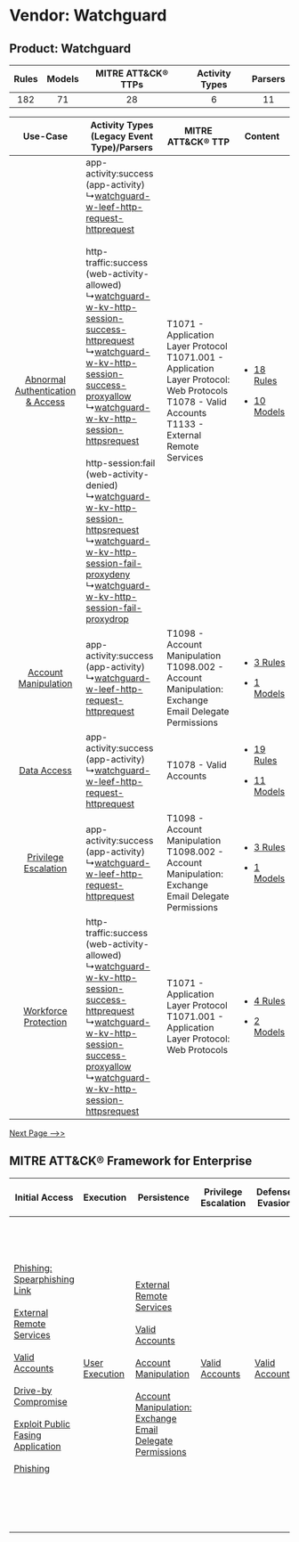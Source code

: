Vendor: Watchguard
==================
Product: Watchguard
-------------------
| Rules | Models | MITRE ATT&CK® TTPs | Activity Types | Parsers |
|:-----:|:------:|:------------------:|:--------------:|:-------:|
|  182  |   71   |         28         |       6        |   11    |

|    Use-Case    | Activity Types (Legacy Event Type)/Parsers    | MITRE ATT&CK® TTP    | Content    |
|:----:| ---- | ---- | ---- |
| [Abnormal Authentication & Access](../../../UseCases/uc_abnormal_authentication_&_access.md) |  app-activity:success (app-activity)<br> ↳[watchguard-w-leef-http-request-httprequest](Ps/pC_watchguardwleefhttprequesthttprequest.md)<br><br> http-traffic:success (web-activity-allowed)<br> ↳[watchguard-w-kv-http-session-success-httprequest](Ps/pC_watchguardwkvhttpsessionsuccesshttprequest.md)<br> ↳[watchguard-w-kv-http-session-success-proxyallow](Ps/pC_watchguardwkvhttpsessionsuccessproxyallow.md)<br> ↳[watchguard-w-kv-http-session-httpsrequest](Ps/pC_watchguardwkvhttpsessionhttpsrequest.md)<br><br> http-session:fail (web-activity-denied)<br> ↳[watchguard-w-kv-http-session-httpsrequest](Ps/pC_watchguardwkvhttpsessionhttpsrequest.md)<br> ↳[watchguard-w-kv-http-session-fail-proxydeny](Ps/pC_watchguardwkvhttpsessionfailproxydeny.md)<br> ↳[watchguard-w-kv-http-session-fail-proxydrop](Ps/pC_watchguardwkvhttpsessionfailproxydrop.md)<br> | T1071 - Application Layer Protocol<br>T1071.001 - Application Layer Protocol: Web Protocols<br>T1078 - Valid Accounts<br>T1133 - External Remote Services<br> | [<ul><li>18 Rules</li></ul><ul><li>10 Models</li></ul>](RM/r_m_watchguard_watchguard_Abnormal_Authentication_&_Access.md) |
|    [Account Manipulation](../../../UseCases/uc_account_manipulation.md)    |  app-activity:success (app-activity)<br> ↳[watchguard-w-leef-http-request-httprequest](Ps/pC_watchguardwleefhttprequesthttprequest.md)<br>    | T1098 - Account Manipulation<br>T1098.002 - Account Manipulation: Exchange Email Delegate Permissions<br>    | [<ul><li>3 Rules</li></ul><ul><li>1 Models</li></ul>](RM/r_m_watchguard_watchguard_Account_Manipulation.md)    |
|    [Data Access](../../../UseCases/uc_data_access.md)    |  app-activity:success (app-activity)<br> ↳[watchguard-w-leef-http-request-httprequest](Ps/pC_watchguardwleefhttprequesthttprequest.md)<br>    | T1078 - Valid Accounts<br>    | [<ul><li>19 Rules</li></ul><ul><li>11 Models</li></ul>](RM/r_m_watchguard_watchguard_Data_Access.md)    |
|    [Privilege Escalation](../../../UseCases/uc_privilege_escalation.md)    |  app-activity:success (app-activity)<br> ↳[watchguard-w-leef-http-request-httprequest](Ps/pC_watchguardwleefhttprequesthttprequest.md)<br>    | T1098 - Account Manipulation<br>T1098.002 - Account Manipulation: Exchange Email Delegate Permissions<br>    | [<ul><li>3 Rules</li></ul><ul><li>1 Models</li></ul>](RM/r_m_watchguard_watchguard_Privilege_Escalation.md)    |
|    [Workforce Protection](../../../UseCases/uc_workforce_protection.md)    |  http-traffic:success (web-activity-allowed)<br> ↳[watchguard-w-kv-http-session-success-httprequest](Ps/pC_watchguardwkvhttpsessionsuccesshttprequest.md)<br> ↳[watchguard-w-kv-http-session-success-proxyallow](Ps/pC_watchguardwkvhttpsessionsuccessproxyallow.md)<br> ↳[watchguard-w-kv-http-session-httpsrequest](Ps/pC_watchguardwkvhttpsessionhttpsrequest.md)<br>    | T1071 - Application Layer Protocol<br>T1071.001 - Application Layer Protocol: Web Protocols<br>    | [<ul><li>4 Rules</li></ul><ul><li>2 Models</li></ul>](RM/r_m_watchguard_watchguard_Workforce_Protection.md)    |
[Next Page -->>](2_ds_watchguard_watchguard.md)

MITRE ATT&CK® Framework for Enterprise
--------------------------------------
| Initial Access                                                                                                                                                                                                                                                                                                                                                                                                                                                   | Execution                                                           | Persistence                                                                                                                                                                                                                                                                                                                                 | Privilege Escalation                                                | Defense Evasion                                                     | Credential Access | Discovery | Lateral Movement                                                            | Collection                                                                                                                                                            | Command and Control                                                                                                                                                                                                                                                                                                                                                                                                                                                                                                                                                        | Exfiltration                                                                                                                                                                                                                                                                             | Impact                                                                  |
| ---------------------------------------------------------------------------------------------------------------------------------------------------------------------------------------------------------------------------------------------------------------------------------------------------------------------------------------------------------------------------------------------------------------------------------------------------------------- | ------------------------------------------------------------------- | ------------------------------------------------------------------------------------------------------------------------------------------------------------------------------------------------------------------------------------------------------------------------------------------------------------------------------------------- | ------------------------------------------------------------------- | ------------------------------------------------------------------- | ----------------- | --------- | --------------------------------------------------------------------------- | --------------------------------------------------------------------------------------------------------------------------------------------------------------------- | -------------------------------------------------------------------------------------------------------------------------------------------------------------------------------------------------------------------------------------------------------------------------------------------------------------------------------------------------------------------------------------------------------------------------------------------------------------------------------------------------------------------------------------------------------------------------- | ---------------------------------------------------------------------------------------------------------------------------------------------------------------------------------------------------------------------------------------------------------------------------------------- | ----------------------------------------------------------------------- |
| [Phishing: Spearphishing Link](https://attack.mitre.org/techniques/T1566/002)<br><br>[External Remote Services](https://attack.mitre.org/techniques/T1133)<br><br>[Valid Accounts](https://attack.mitre.org/techniques/T1078)<br><br>[Drive-by Compromise](https://attack.mitre.org/techniques/T1189)<br><br>[Exploit Public Fasing Application](https://attack.mitre.org/techniques/T1190)<br><br>[Phishing](https://attack.mitre.org/techniques/T1566)<br><br> | [User Execution](https://attack.mitre.org/techniques/T1204)<br><br> | [External Remote Services](https://attack.mitre.org/techniques/T1133)<br><br>[Valid Accounts](https://attack.mitre.org/techniques/T1078)<br><br>[Account Manipulation](https://attack.mitre.org/techniques/T1098)<br><br>[Account Manipulation: Exchange Email Delegate Permissions](https://attack.mitre.org/techniques/T1098/002)<br><br> | [Valid Accounts](https://attack.mitre.org/techniques/T1078)<br><br> | [Valid Accounts](https://attack.mitre.org/techniques/T1078)<br><br> |                   |           | [Internal Spearphishing](https://attack.mitre.org/techniques/T1534)<br><br> | [Email Collection](https://attack.mitre.org/techniques/T1114)<br><br>[Email Collection: Email Forwarding Rule](https://attack.mitre.org/techniques/T1114/003)<br><br> | [Web Service](https://attack.mitre.org/techniques/T1102)<br><br>[Application Layer Protocol: Web Protocols](https://attack.mitre.org/techniques/T1071/001)<br><br>[Dynamic Resolution](https://attack.mitre.org/techniques/T1568)<br><br>[Dynamic Resolution: Domain Generation Algorithms](https://attack.mitre.org/techniques/T1568/002)<br><br>[Proxy: Multi-hop Proxy](https://attack.mitre.org/techniques/T1090/003)<br><br>[Application Layer Protocol](https://attack.mitre.org/techniques/T1071)<br><br>[Proxy](https://attack.mitre.org/techniques/T1090)<br><br> | [Exfiltration Over C2 Channel](https://attack.mitre.org/techniques/T1041)<br><br>[Exfiltration Over Web Service: Exfiltration to Cloud Storage](https://attack.mitre.org/techniques/T1567/002)<br><br>[Exfiltration Over Web Service](https://attack.mitre.org/techniques/T1567)<br><br> | [Resource Hijacking](https://attack.mitre.org/techniques/T1496)<br><br> |